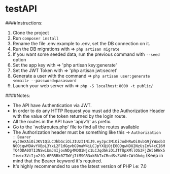 # testAPI

####Instructions:

1. Clone the project
2. Run `composer install`
3. Rename the file .env.example to .env, set the DB connection on it.
4. Run the DB migrations with => `php artisan migrate`
5. If you want some seeded data, run the previous command with `--seed` option
6. Set the app key with => 'php artisan key:generate'
7. Set the JWT Token with => 'php artisan jwt:secret'
8. Generate a user with the command => `php artisan user:generate <email> --password=pasasword`
9. Launch your web server with => `php -S localhost:8000 -t public/`

####Notes:

* The API have Authentication via JWT.
* In order to do any HTTP Request you must add the Authorization Header with the value of the token returned  by the login route.
* All the routes in the API have 'api/v1/' as prefix.
* Go to the `web\routes.php' file to find all the routes available
* The Authorization header must be something like this -> `Authorization : Bearer eyJ0eXAiOiJKV1QiLCJhbGciOiJIUzI1NiJ9.eyJpc3MiOiJodHRwOi8vbG9jYWxob3N0OjgwMDAvYXBpL3YxL2F1dGgvbG9naW4iLCJpYXQiOjE0ODgwNDU2NzUsImV4cCI6MTQ4ODA0OTI3NSwibmJmIjoxNDg4MDQ1Njc1LCJqdGkiOiJTTUpXMllOS3FjZWJ6RWx5Iiwic3ViIjo2fQ.6PB5Rk07TWYj7tMSGR3xkRkTxCRndSsZ4V0rCWtOhdg` (Keep in mind that the Bearer keyword it's required.
* It's highly recommended to use the latest version of PHP i.e: 7.0
